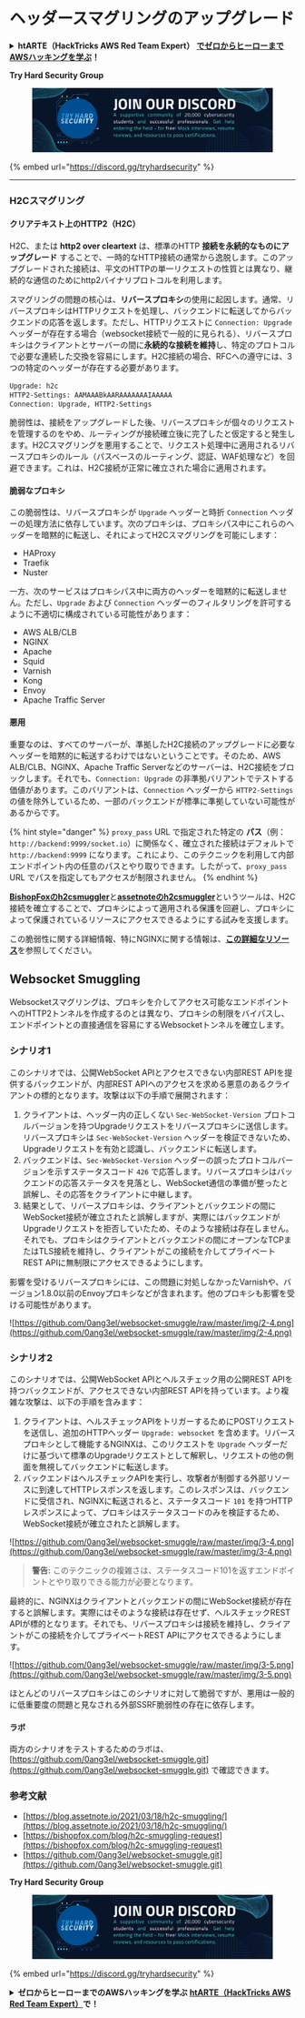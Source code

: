# ヘッダースマグリングのアップグレード

<details>

<summary><strong>htARTE（HackTricks AWS Red Team Expert）</strong> <a href="https://training.hacktricks.xyz/courses/arte"><strong>でゼロからヒーローまでAWSハッキングを学ぶ</strong></a><strong>！</strong></summary>

HackTricks をサポートする他の方法:

* **HackTricks で企業を宣伝したい** または **HackTricks をPDFでダウンロードしたい** 場合は [**SUBSCRIPTION PLANS**](https://github.com/sponsors/carlospolop) をチェックしてください！
* [**公式PEASS＆HackTricksスワッグ**](https://peass.creator-spring.com)を入手する
* [**The PEASS Family**](https://opensea.io/collection/the-peass-family)、当社の独占的な [**NFTs**](https://opensea.io/collection/the-peass-family) コレクションを発見する
* **💬 [**Discordグループ**](https://discord.gg/hRep4RUj7f) に参加するか、[**telegramグループ**](https://t.me/peass) に参加するか、**Twitter** 🐦 [**@carlospolopm**](https://twitter.com/hacktricks\_live) をフォローする
* **ハッキングトリックを共有するために** [**HackTricks**](https://github.com/carlospolop/hacktricks) と [**HackTricks Cloud**](https://github.com/carlospolop/hacktricks-cloud) のGitHubリポジトリにPRを提出する

</details>

**Try Hard Security Group**

<figure><img src="/.gitbook/assets/telegram-cloud-document-1-5159108904864449420.jpg" alt=""><figcaption></figcaption></figure>

{% embed url="https://discord.gg/tryhardsecurity" %}

***

### H2Cスマグリング <a href="#http2-over-cleartext-h2c" id="http2-over-cleartext-h2c"></a>

#### クリアテキスト上のHTTP2（H2C）<a href="#http2-over-cleartext-h2c" id="http2-over-cleartext-h2c"></a>

H2C、または **http2 over cleartext** は、標準のHTTP **接続を永続的なものにアップグレード** することで、一時的なHTTP接続の通常から逸脱します。このアップグレードされた接続は、平文のHTTPの単一リクエストの性質とは異なり、継続的な通信のためにhttp2バイナリプロトコルを利用します。

スマグリングの問題の核心は、**リバースプロキシ**の使用に起因します。通常、リバースプロキシはHTTPリクエストを処理し、バックエンドに転送してからバックエンドの応答を返します。ただし、HTTPリクエストに `Connection: Upgrade` ヘッダーが存在する場合（websocket接続で一般的に見られる）、リバースプロキシはクライアントとサーバーの間に**永続的な接続を維持**し、特定のプロトコルで必要な連続した交換を容易にします。H2C接続の場合、RFCへの遵守には、3つの特定のヘッダーが存在する必要があります。
```
Upgrade: h2c
HTTP2-Settings: AAMAAABkAARAAAAAAAIAAAAA
Connection: Upgrade, HTTP2-Settings
```
脆弱性は、接続をアップグレードした後、リバースプロキシが個々のリクエストを管理するのをやめ、ルーティングが接続確立後に完了したと仮定すると発生します。H2Cスマグリングを悪用することで、リクエスト処理中に適用されるリバースプロキシのルール（パスベースのルーティング、認証、WAF処理など）を回避できます。これは、H2C接続が正常に確立された場合に適用されます。

#### 脆弱なプロキシ <a href="#exploitation" id="exploitation"></a>

この脆弱性は、リバースプロキシが `Upgrade` ヘッダーと時折 `Connection` ヘッダーの処理方法に依存しています。次のプロキシは、プロキシパス中にこれらのヘッダーを暗黙的に転送し、それによってH2Cスマグリングを可能にします：

* HAProxy
* Traefik
* Nuster

一方、次のサービスはプロキシパス中に両方のヘッダーを暗黙的に転送しません。ただし、`Upgrade` および `Connection` ヘッダーのフィルタリングを許可するように不適切に構成されている可能性があります：

* AWS ALB/CLB
* NGINX
* Apache
* Squid
* Varnish
* Kong
* Envoy
* Apache Traffic Server

#### 悪用 <a href="#exploitation" id="exploitation"></a>

重要なのは、すべてのサーバーが、準拠したH2C接続のアップグレードに必要なヘッダーを暗黙的に転送するわけではないということです。そのため、AWS ALB/CLB、NGINX、Apache Traffic Serverなどのサーバーは、H2C接続をブロックします。それでも、`Connection: Upgrade` の非準拠バリアントでテストする価値があります。このバリアントは、`Connection` ヘッダーから `HTTP2-Settings` の値を除外しているため、一部のバックエンドが標準に準拠していない可能性があるからです。

{% hint style="danger" %}
`proxy_pass` URL で指定された特定の **パス**（例：`http://backend:9999/socket.io`）に関係なく、確立された接続はデフォルトで `http://backend:9999` になります。これにより、このテクニックを利用して内部エンドポイント内の任意のパスとやり取りできます。したがって、`proxy_pass` URL でパスを指定してもアクセスが制限されません。
{% endhint %}

[**BishopFoxのh2csmuggler**](https://github.com/BishopFox/h2csmuggler)と[**assetnoteのh2csmuggler**](https://github.com/assetnote/h2csmuggler)というツールは、H2C接続を確立することで、プロキシによって適用される保護を回避し、プロキシによって保護されているリソースにアクセスできるようにする試みを支援します。

この脆弱性に関する詳細情報、特にNGINXに関する情報は、[**この詳細なリソース**](../network-services-pentesting/pentesting-web/nginx.md#proxy\_set\_header-upgrade-and-connection)を参照してください。

## Websocket Smuggling

Websocketスマグリングは、プロキシを介してアクセス可能なエンドポイントへのHTTP2トンネルを作成するのとは異なり、プロキシの制限をバイパスし、エンドポイントとの直接通信を容易にするWebsocketトンネルを確立します。

### シナリオ1

このシナリオでは、公開WebSocket APIとアクセスできない内部REST APIを提供するバックエンドが、内部REST APIへのアクセスを求める悪意のあるクライアントの標的となります。攻撃は以下の手順で展開されます：

1. クライアントは、ヘッダー内の正しくない `Sec-WebSocket-Version` プロトコルバージョンを持つUpgradeリクエストをリバースプロキシに送信します。リバースプロキシは `Sec-WebSocket-Version` ヘッダーを検証できないため、Upgradeリクエストを有効と認識し、バックエンドに転送します。
2. バックエンドは、`Sec-WebSocket-Version` ヘッダーの誤ったプロトコルバージョンを示すステータスコード `426` で応答します。リバースプロキシはバックエンドの応答ステータスを見落とし、WebSocket通信の準備が整ったと誤解し、その応答をクライアントに中継します。
3. 結果として、リバースプロキシは、クライアントとバックエンドの間にWebSocket接続が確立されたと誤解しますが、実際にはバックエンドがUpgradeリクエストを拒否していたため、そのような接続は存在しません。それでも、プロキシはクライアントとバックエンドの間にオープンなTCPまたはTLS接続を維持し、クライアントがこの接続を介してプライベートREST APIに無制限にアクセスできるようにします。

影響を受けるリバースプロキシには、この問題に対処しなかったVarnishや、バージョン1.8.0以前のEnvoyプロキシなどが含まれます。他のプロキシも影響を受ける可能性があります。

![https://github.com/0ang3el/websocket-smuggle/raw/master/img/2-4.png](https://github.com/0ang3el/websocket-smuggle/raw/master/img/2-4.png)

### シナリオ2

このシナリオでは、公開WebSocket APIとヘルスチェック用の公開REST APIを持つバックエンドが、アクセスできない内部REST APIを持っています。より複雑な攻撃は、以下の手順を含みます：

1. クライアントは、ヘルスチェックAPIをトリガーするためにPOSTリクエストを送信し、追加のHTTPヘッダー `Upgrade: websocket` を含めます。リバースプロキシとして機能するNGINXは、このリクエストを `Upgrade` ヘッダーだけに基づいて標準のUpgradeリクエストとして解釈し、リクエストの他の側面を無視してバックエンドに転送します。
2. バックエンドはヘルスチェックAPIを実行し、攻撃者が制御する外部リソースに到達してHTTPレスポンスを返します。このレスポンスは、バックエンドに受信され、NGINXに転送されると、ステータスコード `101` を持つHTTPレスポンスによって、プロキシはステータスコードのみを検証するため、WebSocket接続が確立されたと誤解します。

![https://github.com/0ang3el/websocket-smuggle/raw/master/img/3-4.png](https://github.com/0ang3el/websocket-smuggle/raw/master/img/3-4.png)

> **警告:** このテクニックの複雑さは、ステータスコード101を返すエンドポイントとやり取りできる能力が必要となります。

最終的に、NGINXはクライアントとバックエンドの間にWebSocket接続が存在すると誤解します。実際にはそのような接続は存在せず、ヘルスチェックREST APIが標的となります。それでも、リバースプロキシは接続を維持し、クライアントがこの接続を介してプライベートREST APIにアクセスできるようにします。

![https://github.com/0ang3el/websocket-smuggle/raw/master/img/3-5.png](https://github.com/0ang3el/websocket-smuggle/raw/master/img/3-5.png)

ほとんどのリバースプロキシはこのシナリオに対して脆弱ですが、悪用は一般的に低重要度の問題と見なされる外部SSRF脆弱性の存在に依存します。

#### ラボ

両方のシナリオをテストするためのラボは、[https://github.com/0ang3el/websocket-smuggle.git](https://github.com/0ang3el/websocket-smuggle.git) で確認できます。

### 参考文献

* [https://blog.assetnote.io/2021/03/18/h2c-smuggling/](https://blog.assetnote.io/2021/03/18/h2c-smuggling/)
* [https://bishopfox.com/blog/h2c-smuggling-request](https://bishopfox.com/blog/h2c-smuggling-request)
* [https://github.com/0ang3el/websocket-smuggle.git](https://github.com/0ang3el/websocket-smuggle.git)


**Try Hard Security Group**

<figure><img src="/.gitbook/assets/telegram-cloud-document-1-5159108904864449420.jpg" alt=""><figcaption></figcaption></figure>

{% embed url="https://discord.gg/tryhardsecurity" %}

<details>

<summary><strong>ゼロからヒーローまでのAWSハッキングを学ぶ</strong> <a href="https://training.hacktricks.xyz/courses/arte"><strong>htARTE（HackTricks AWS Red Team Expert）</strong></a><strong>で！</strong></summary>

HackTricksをサポートする他の方法：

* **HackTricksで企業を宣伝したい** または **HackTricksをPDFでダウンロードしたい**場合は、[**SUBSCRIPTION PLANS**](https://github.com/sponsors/carlospolop)をチェックしてください！
* [**公式PEASS＆HackTricksのグッズ**](https://peass.creator-spring.com)を手に入れる
* [**The PEASS Family**](https://opensea.io/collection/the-peass-family)を発見し、独占的な[**NFTs**](https://opensea.io/collection/the-peass-family)のコレクションを見つける
* 💬 [**Discordグループ**](https://discord.gg/hRep4RUj7f)または [**telegramグループ**](https://t.me/peass)に参加するか、**Twitter** 🐦 [**@carlospolopm**](https://twitter.com/hacktricks\_live)をフォローする。
* **HackTricks**と**HackTricks Cloud**のgithubリポジトリにPRを提出して、あなたのハッキングトリックを共有する。

</details>
